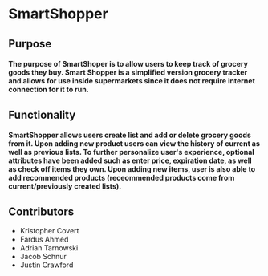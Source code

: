 # SmartShopper

## Purpose
#### The purpose of SmartShoper is to allow users to keep track of grocery goods they buy. Smart Shopper is a simplified version grocery tracker and allows for use inside supermarkets since it does not require internet connection for it to run.

## Functionality
#### SmartShopper allows users create list and add or delete grocery goods from it. Upon adding new product users can view the history of current as well as previous lists. To further personalize user's experience, optional attributes have been added such as enter price, expiration date, as well as check off items they own. Upon adding new items, user is also able to add recommended products (receommended products come from current/previously created lists).

## Contributors
* Kristopher Covert
* Fardus Ahmed
* Adrian Tarnowski
* Jacob Schnur
* Justin Crawford
